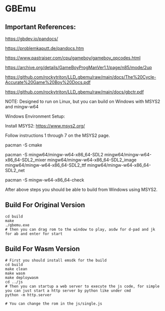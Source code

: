 # GBEmu

## Important References:

https://gbdev.io/pandocs/

https://problemkaputt.de/pandocs.htm

https://www.pastraiser.com/cpu/gameboy/gameboy_opcodes.html

https://archive.org/details/GameBoyProgManVer1.1/page/n85/mode/2up

https://github.com/rockytriton/LLD_gbemu/raw/main/docs/The%20Cycle-Accurate%20Game%20Boy%20Docs.pdf

https://github.com/rockytriton/LLD_gbemu/raw/main/docs/gbctr.pdf

NOTE: Designed to run on Linux, but you can build on Windows with MSYS2 and mingw-w64

Windows Environment Setup:

Install MSYS2: https://www.msys2.org/

Follow instructions 1 through 7 on the MSYS2 page.

pacman -S cmake

pacman -S mingw64/mingw-w64-x86_64-SDL2 mingw64/mingw-w64-x86_64-SDL2_mixer mingw64/mingw-w64-x86_64-SDL2_image mingw64/mingw-w64-x86_64-SDL2_ttf mingw64/mingw-w64-x86_64-SDL2_net

pacman -S mingw-w64-x86_64-check

After above steps you should be able to build from Windows using MSYS2.

## Build For Original Version

	cd build
	make
	./gbemu.exe
	# then you can drag rom to the window to play, asdw for d-pad and jk for ab and enter for start

## Build For Wasm Version

	# First you should install emsdk for the build
	cd build
	make clean
	make wasm
	make deploywasm
	cd ../js
	# Then you can startup a web server to execute the js code, for simple you can just start a http server by python like under cmd
	python -m http.server

	# You can change the rom in the js/single.js


